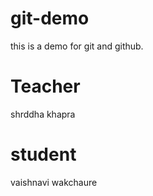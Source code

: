 # git-demo
this is a demo for git and github.

# Teacher
shrddha khapra

# student
vaishnavi wakchaure
